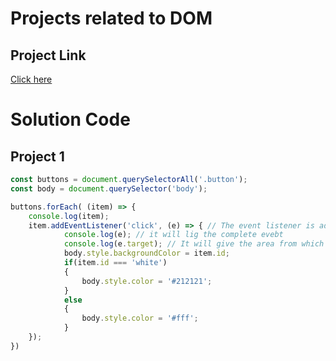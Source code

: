 # Projects related to DOM

## Project Link
[Click here](http://stackblitz.com/edit/dom-project-chaiaurcode?file=index.html)

# Solution Code

## Project 1

```javascript
const buttons = document.querySelectorAll('.button');
const body = document.querySelector('body');

buttons.forEach( (item) => {
    console.log(item);
    item.addEventListener('click', (e) => { // The event listener is added to listen to the click event
            console.log(e); // it will lig the complete evebt
            console.log(e.target); // It will give the area from which the event was trigered
            body.style.backgroundColor = item.id;
            if(item.id === 'white')
            {
                body.style.color = '#212121';
            }
            else
            {
                body.style.color = '#fff';
            }
    });
})
```